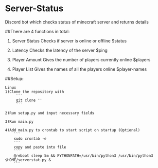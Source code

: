 # Server-Status
Discord bot which checks status of minecraft server and returns details

##There are 4 functions in total:
  
  1. Server Status
     Checks if server is online or offline
     $status
  
  2. Latency
     Checks the latency of the server
     $ping
  
  3. Player Amount
     Gives the number of players currently online
     $players
  
  4. Player List
     Gives the names of all the players online
     $player-names
    
    
##Setup:
    
    Linux
    1)Clone the repository with 
         ```
         git clone ''
         ```
    
    2)Run setup.py and input necessary fields
    
    3)Run main.py
    
    4)Add main.py to crontab to start script on startup (Optional)
        ```
        sudo crontab -e
        ```
        copy and paste into file
        ```
        @reboot sleep 5m && PYTHONPATH=/usr/bin/python3 /usr/bin/python3 $HOME/serverstat.py &
        ```
